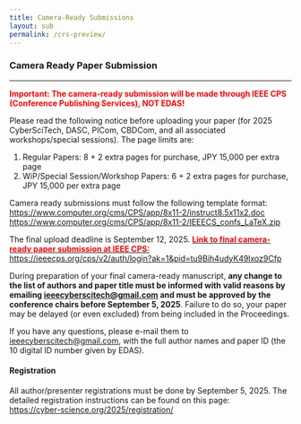 ```yaml
---
title: Camera-Ready Submissions
layout: sub
permalink: /crs-preview/
---
```


<style>
        .important {
            color: red;
            font-weight: bold;
        }
        .highlight {
            background-color: yellow;
        }
    </style>


<h3>Camera Ready Paper Submission</h3>
<hr/>


<p><font color="red"><b>Important: The camera-ready submission will be made through IEEE CPS (Conference Publishing Services), NOT EDAS! </b></font></p>
<p>
Please read the following notice before uploading your paper (for 2025 CyberSciTech, DASC, PICom, CBDCom, and all associated workshops/special sessions). The page limits are:
  </p>
<p>
<ol><li>Regular Papers: 8 + 2 extra pages for purchase, JPY 15,000 per extra page 
  </li><li>WiP/Special Session/Workshop Papers: 6 + 2 extra pages for purchase, JPY 15,000 per extra page
  </li></ol>
</p>
<p>  
Camera ready submissions must follow the following template format:
<br /><a href="https://www.computer.org/cms/CPS/app/8x11-2/instruct8.5x11x2.doc"><u>https://www.computer.org/cms/CPS/app/8x11-2/instruct8.5x11x2.doc</u></a>
  <br /><a href="https://www.computer.org/cms/CPS/app/8x11-2/IEEECS_confs_LaTeX.zip"><u>https://www.computer.org/cms/CPS/app/8x11-2/IEEECS_confs_LaTeX.zip</u></a>
  </p>
<p> 
The final upload deadline is September 12, 2025. <a href="https://ieeecps.org/cps/v2/auth/login?ak=1&pid=tu9Bih4udyK49lxoz9Cfp" target=_new> <span class="important">Link to final camera-ready paper submission at IEEE CPS:</span> <u>https://ieeecps.org/cps/v2/auth/login?ak=1&pid=tu9Bih4udyK49lxoz9Cfp</u></a>

<br/>
</p>
<p>
During preparation of your final camera-ready manuscript, <b>any change to the list of authors and paper title must be informed with valid reasons by emailing 
  <a href="mailto:ieeecyberscitech@gmail.com"><u>ieeecyberscitech@gmail.com</u></a>
  and must be approved by the conference chairs before September 5, 2025</b>. Failure to do so, your paper may be delayed (or even excluded) from being included in the Proceedings.
</p>
<p>

If you have any questions, please e-mail them to  <a href="mailto:ieeecyberscitech@gmail.com"><u>ieeecyberscitech@gmail.com</u></a>,  with the full author names and paper ID (the 10 digital ID number given by EDAS).
</p>
<h4>Registration</h4>
<p>
All author/presenter registrations must be done by September 5, 2025. The detailed registration instructions can be found on this page: 
  <br /><a href="https://cyber-science.org/2025/registration/"><u>https://cyber-science.org/2025/registration/</u></a> 
 </p>
